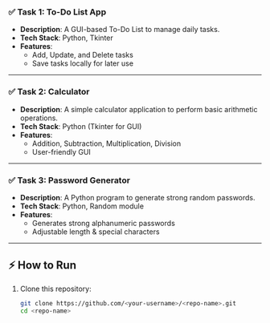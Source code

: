 ### ✅ Task 1: To-Do List App  
- **Description**: A GUI-based To-Do List to manage daily tasks.  
- **Tech Stack**: Python, Tkinter  
- **Features**:  
  - Add, Update, and Delete tasks  
  - Save tasks locally for later use  

---


### ✅ Task 2: Calculator  
- **Description**: A simple calculator application to perform basic arithmetic operations.  
- **Tech Stack**: Python (Tkinter for GUI)  
- **Features**:  
  - Addition, Subtraction, Multiplication, Division  
  - User-friendly GUI  

---

### ✅ Task 3: Password Generator  
- **Description**: A Python program to generate strong random passwords.  
- **Tech Stack**: Python, Random module  
- **Features**:  
  - Generates strong alphanumeric passwords  
  - Adjustable length & special characters  

---

## ⚡ How to Run  

1. Clone this repository:  
   ```bash
   git clone https://github.com/<your-username>/<repo-name>.git
   cd <repo-name>
